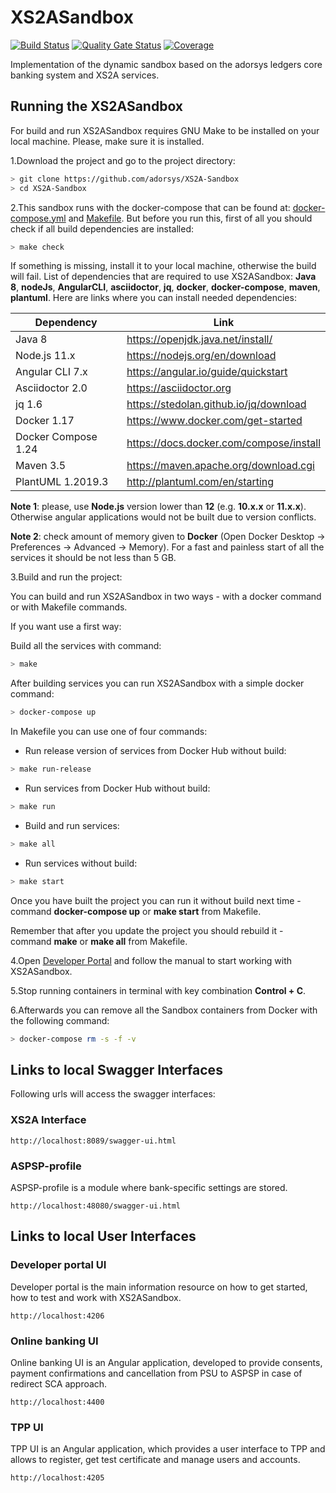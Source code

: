 # XS2ASandbox
[![Build Status](https://api.travis-ci.com/adorsys/XS2A-Sandbox.svg?branch=master)](https://travis-ci.com/adorsys/XS2A-Sandbox)
[![Quality Gate Status](https://sonarcloud.io/api/project_badges/measure?project=adorsys_XS2A-Sandbox&metric=alert_status)](https://sonarcloud.io/dashboard?id=adorsys_XS2A-Sandbox)
[![Coverage](https://sonarcloud.io/api/project_badges/measure?project=adorsys_XS2A-Sandbox&metric=coverage)](https://sonarcloud.io/dashboard?id=adorsys_XS2A-Sandbox)

Implementation of the dynamic sandbox based on the adorsys ledgers core banking system and XS2A services.

## Running the XS2ASandbox

For build and run XS2ASandbox requires GNU Make to be installed on your local machine. Please, make sure it is installed.

1.Download the project and go to the project directory:

```sh
> git clone https://github.com/adorsys/XS2A-Sandbox
> cd XS2A-Sandbox
```

2.This sandbox runs with the docker-compose that can be found at:  [docker-compose.yml](docker-compose.yml) and [Makefile](Makefile).
But before you run this, first of all you should check if all build dependencies are installed:

```sh
> make check
```

If something is missing, install it to your local machine, otherwise the build will fail. 
List of dependencies that are required to use XS2ASandbox: **Java 8**, **nodeJs**, **AngularCLI**, **asciidoctor**, **jq**, **docker**, **docker-compose**, **maven**, **plantuml**.
Here are links where you can install needed dependencies:

| Dependency         | Link                                    |                                                     
|--------------------|-----------------------------------------|
| Java 8             | https://openjdk.java.net/install/       | 
| Node.js 11.x        | https://nodejs.org/en/download         | 
| Angular CLI 7.x     | https://angular.io/guide/quickstart    |                                                                                                        
| Asciidoctor 2.0    | https://asciidoctor.org                 |
| jq 1.6             | https://stedolan.github.io/jq/download  |
| Docker    1.17     | https://www.docker.com/get-started      |
| Docker Compose 1.24| https://docs.docker.com/compose/install |
| Maven    3.5       | https://maven.apache.org/download.cgi   |
| PlantUML 1.2019.3  | http://plantuml.com/en/starting         |


**Note 1**: please, use **Node.js** version lower than **12** (e.g. **10.x.x** or **11.x.x**). Otherwise angular applications would not be built due to
version conflicts.

**Note 2**: check amount of memory given to **Docker** (Open Docker Desktop -> Preferences -> Advanced -> Memory).
For a fast and painless start of all the services it should be not less than 5 GB.

3.Build and run the project:

You can build and run XS2ASandbox in two ways - with a docker command or with Makefile commands.

If you want use a first way:

Build all the services with command:

```sh 
> make
```

After building services you can run XS2ASandbox with a simple docker command:

```sh 
> docker-compose up
```

In Makefile you can use one of four commands:
* Run release version of services from Docker Hub without build:

```sh
> make run-release
```

* Run services from Docker Hub without build:

```sh
> make run
```

* Build and run services:

```sh
> make all
```

* Run services without build:

```sh
> make start
```

Once you have built the project you can run it without build next time - command **docker-compose up** or **make start** from Makefile.

Remember that after you update the project you should rebuild it - command **make** or **make all** from Makefile.

4.Open [Developer Portal](http://localhost:4206) and follow the manual to start working with XS2ASandbox.

5.Stop running containers in terminal with key combination **Control + C**.

6.Afterwards you can remove all the Sandbox containers from Docker with the following command:

```sh 
> docker-compose rm -s -f -v
```

## Links to local Swagger Interfaces

Following urls will access the swagger interfaces:

### XS2A Interface

```
http://localhost:8089/swagger-ui.html
```

### ASPSP-profile

ASPSP-profile is a module where bank-specific settings are stored.

```
http://localhost:48080/swagger-ui.html
```

## Links to local User Interfaces

### Developer portal UI

Developer portal is the main information resource on how to get started, how to test and work with XS2ASandbox.

```
http://localhost:4206
```

### Online banking UI

Online banking UI is an Angular application, developed to provide consents, payment confirmations and cancellation from PSU to ASPSP
 in case of redirect SCA approach.

```
http://localhost:4400
```

### TPP UI

TPP UI is an Angular application, which provides a user interface to TPP and allows to register, get test certificate and 
manage users and accounts.

```
http://localhost:4205
```
